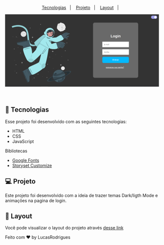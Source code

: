 <p align="center">
  <a href="#-tecnologias">Tecnologias</a>&nbsp;&nbsp;&nbsp;|&nbsp;&nbsp;&nbsp;
  <a href="#-projeto">Projeto</a>&nbsp;&nbsp;&nbsp;|&nbsp;&nbsp;&nbsp;
  <a href="#-layout">Layout</a>&nbsp;&nbsp;&nbsp;|&nbsp;&nbsp;&nbsp;
</p>

<p align="center">
 <img src="./img/LoginDarkMode.png" alt="Image Home" />

</p>

<br>


## 🚀 Tecnologias

Esse projeto foi desenvolvido com as seguintes tecnologias:

- HTML
- CSS
- JavaScript

Bibliotecas

- [Google Fonts](https://fonts.google.com/)
- [Storyset Customize](https://storyset.com/)


## 💻 Projeto

Este projeto foi desenvolvido com a ideia de trazer temas Dark/ligth Mode e animações na pagina de login.

## 🔖 Layout

Você pode visualizar o layout do projeto através [desse link]()

Feito com ♥ by LucasRodrigues